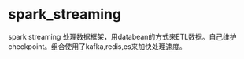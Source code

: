 # spark_streaming
spark streaming 处理数据框架，用databean的方式来ETL数据。自己维护checkpoint。组合使用了kafka,redis,es来加快处理速度。
